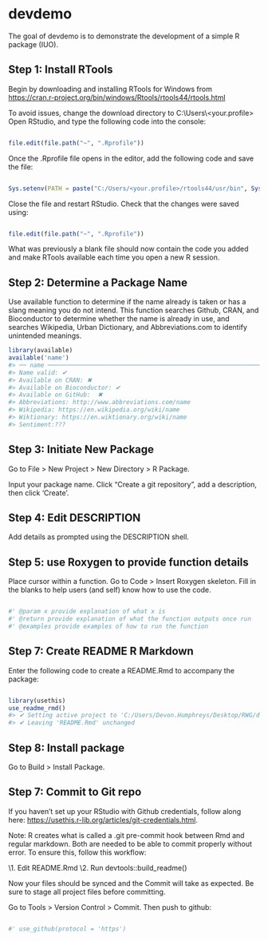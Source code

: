 
<!-- README.md is generated from README.Rmd. Please edit that file -->

# devdemo

<!-- badges: start -->
<!-- badges: end -->

The goal of devdemo is to demonstrate the development of a simple R
package (IUO).

## Step 1: Install RTools

Begin by downloading and installing RTools for Windows from
<https://cran.r-project.org/bin/windows/Rtools/rtools44/rtools.html>

To avoid issues, change the download directory to
C:\Users\\\<your.profile\>  
Open RStudio, and type the following code into the console:

``` r

file.edit(file.path("~", ".Rprofile"))
```

Once the .Rprofile file opens in the editor, add the following code and
save the file:

``` r

Sys.setenv(PATH = paste("C:/Users/<your.profile>/rtools44/usr/bin", Sys.getenv("PATH"), sep=";"))
```

Close the file and restart RStudio. Check that the changes were saved
using:

``` r

file.edit(file.path("~", ".Rprofile"))
```

What was previously a blank file should now contain the code you added
and make RTools available each time you open a new R session.

## Step 2: Determine a Package Name

Use available function to determine if the name already is taken or has
a slang meaning you do not intend. This function searches Github, CRAN,
and Bioconductor to determine whether the name is already in use, and
searches Wikipedia, Urban Dictionary, and Abbreviations.com to identify
unintended meanings.

``` r
library(available)
available('name')
#> ── name ────────────────────────────────────────────────────────────────────────
#> Name valid: ✔
#> Available on CRAN: ✖ 
#> Available on Bioconductor: ✔
#> Available on GitHub:  ✖ 
#> Abbreviations: http://www.abbreviations.com/name
#> Wikipedia: https://en.wikipedia.org/wiki/name
#> Wiktionary: https://en.wiktionary.org/wiki/name
#> Sentiment:???
```

## Step 3: Initiate New Package

Go to File \> New Project \> New Directory \> R Package.

Input your package name. Click “Create a git repository”, add a
description, then click ‘Create’.

## Step 4: Edit DESCRIPTION

Add details as prompted using the DESCRIPTION shell.

## Step 5: use Roxygen to provide function details

Place cursor within a function. Go to Code \> Insert Roxygen skeleton.
Fill in the blanks to help users (and self) know how to use the code.

``` r

#' @param x provide explanation of what x is
#' @return provide explanation of what the function outputs once run
#' @examples provide examples of how to run the function
```

## Step 7: Create README R Markdown

Enter the following code to create a README.Rmd to accompany the
package:

``` r

library(usethis)
use_readme_rmd()
#> ✔ Setting active project to 'C:/Users/Devon.Humphreys/Desktop/RWG/devdemo'
#> ✔ Leaving 'README.Rmd' unchanged
```

## Step 8: Install package

Go to Build \> Install Package.

## Step 7: Commit to Git repo

If you haven’t set up your RStudio with Github credentials, follow along
here: <https://usethis.r-lib.org/articles/git-credentials.html>.

Note: R creates what is called a .git pre-commit hook between Rmd and
regular markdown. Both are needed to be able to commit properly without
error. To ensure this, follow this workflow:

\1. Edit README.Rmd \2. Run devtools::build_readme()

Now your files should be synced and the Commit will take as expected. Be
sure to stage all project files before committing.

Go to Tools \> Version Control \> Commit. Then push to github:

``` r

#' use_github(protocol = 'https')
```

